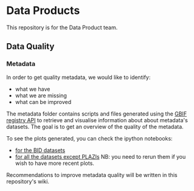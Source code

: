 # Data Products

This repository is for the Data Product team.

## Data Quality

### Metadata
In order to get quality metadata, we would like to identify:
* what we have
* what we are missing
* what can be improved

The metadata folder contains scripts and files generated using the [GBIF registry API](https://www.gbif.org/developer/registry) to retrieve and visualise information about about metadata's datasets.
The goal is to get an overview of the quality of the metadata.

To see the plots generated, you can check the ipython notebooks:
* [for the BID datasets](https://github.com/gbif/data-products/blob/master/metadata/visualise_metadata_BID_datasets.ipynb)
* [for all the datasets except PLAZIs](https://github.com/gbif/data-products/blob/master/metadata/visualise_metadata_all_datasets.ipynb)
NB: you need to rerun them if you wish to have more recent plots.

Recommendations to improve metadata quality will be written in this repository's wiki.
